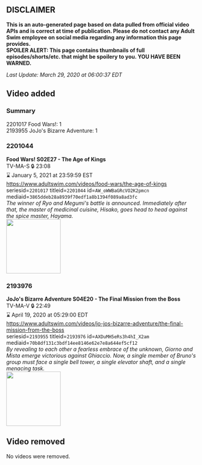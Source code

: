 ## DISCLAIMER
**This is an auto-generated page based on data pulled from official video APIs and is correct at time of publication. Please do not contact any Adult Swim employee on social media regarding any information this page provides.**  
**SPOILER ALERT: This page contains thumbnails of full episodes/shorts/etc. that might be spoilery to you. YOU HAVE BEEN WARNED.**  

_Last Update: March 29, 2020 at 06:00:37 EDT_
## Video added
### Summary
2201017 Food Wars!: 1  
2193955 JoJo's Bizarre Adventure: 1  
### 2201044
**Food Wars! S02E27 - The Age of Kings**  
TV-MA-S 🔒 23:08  
⌛ January 5, 2021 at 23:59:59 EST  
https://www.adultswim.com/videos/food-wars/the-age-of-kings  
seriesid=`2201017` titleid=`2201044` id=`AW_oWWBaGRcVO2K2pmcn` mediaid=`3865ddeb28a8939f70edf1a8b1394f089a8ad3fc`  
_The winner of Ryo and Megumi's battle is announced. Immediately after that, the master of medicinal cuisine, Hisako, goes head to head against the spice master, Hayama._  
<a href="https://media.cdn.adultswim.com/uploads/20200127/thumbnails/2_201271352446-FoodWars_027.jpg"><img src="https://media.cdn.adultswim.com/uploads/20200127/thumbnails/2_201271352446-FoodWars_027.jpg" height="144px" /></a>
### 2193976
**JoJo's Bizarre Adventure S04E20 - The Final Mission from the Boss**  
TV-MA-V 🔒 22:49  
⌛ April 19, 2020 at 05:29:00 EDT  
https://www.adultswim.com/videos/jo-jos-bizarre-adventure/the-final-mission-from-the-boss  
seriesid=`2193955` titleid=`2193976` id=`AXDuMH5eRs3h4hI_X2am` mediaid=`70b8df131c3bdf14ee8146e62e7e8a644ef5cf12`  
_By revealing to each other a fearless embrace of the unknown, Giorno and Mista emerge victorious against Ghiaccio. Now, a single member of Bruno's group must face a single bell tower, a single elevator shaft, and a single menacing task._  
<a href="https://media.cdn.adultswim.com/uploads/20200318/thumbnails/2_20318118360-jojo_goldenwind_020.jpg"><img src="https://media.cdn.adultswim.com/uploads/20200318/thumbnails/2_20318118360-jojo_goldenwind_020.jpg" height="144px" /></a>
## Video removed
No videos were removed.  
